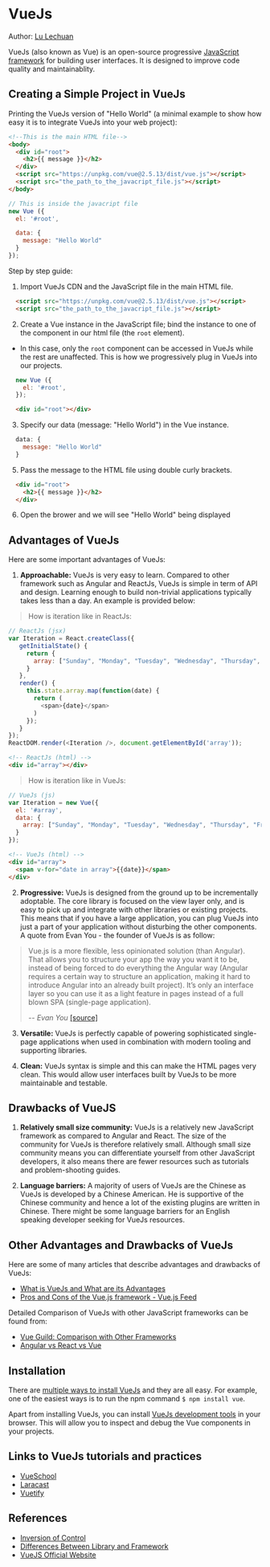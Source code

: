 # VueJs

Author: [Lu Lechuan](https://github.com/LuLechuan)

VueJs (also known as Vue) is an open-source progressive [JavaScript framework](https://en.wikipedia.org/wiki/JavaScript_framework) for building user interfaces. It is designed to improve code quality and maintainablity.

## Creating a Simple Project in VueJs

Printing the VueJs version of "Hello World" (a minimal example to show how easy it is to integrate VueJs into your web project):

```HTML
<!--This is the main HTML file-->
<body>
  <div id="root">
    <h2>{{ message }}</h2>
  </div>
  <script src="https://unpkg.com/vue@2.5.13/dist/vue.js"></script>
  <script src="the_path_to_the_javacript_file.js"></script>
</body>
```

```js
// This is inside the javacript file
new Vue ({
  el: '#root',

  data: {
    message: "Hello World"
  }
});
```

Step by step guide:

1. Import VueJs CDN and the JavaScript file in the main HTML file.
```HTML
  <script src="https://unpkg.com/vue@2.5.13/dist/vue.js"></script>
  <script src="the_path_to_the_javacript_file.js"></script>
```

2. Create a Vue instance in the JavaScript file; bind the instance to one of the component in our html file (the `root` element).
  - In this case, only the `root` component can be accessed in VueJs while the rest are unaffected. This is how we progressively plug in VueJs into our projects.
```js
  new Vue ({
    el: '#root',
  });
```
```HTML
  <div id="root"></div>
```

3. Specify our data (message: "Hello World") in the Vue instance.
```js
  data: {
    message: "Hello World"
  }
```

5. Pass the message to the HTML file using double curly brackets.
```HTML
  <div id="root">
    <h2>{{ message }}</h2>
  </div>
```

6. Open the brower and we will see "Hello World" being displayed

## Advantages of VueJs

Here are some important advantages of VueJs:

1. <b>Approachable:</b>
VueJs is very easy to learn. Compared to other framework such as Angular and ReactJs, VueJs is simple in term of API and design. Learning enough to build non-trivial applications typically takes less than a day. An example is provided below:
> How is iteration like in ReactJs:
>
```js
// ReactJs (jsx)
var Iteration = React.createClass({
   getInitialState() {
     return {
       array: ["Sunday", "Monday", "Tuesday", "Wednesday", "Thursday", "Friday", "Saturday"]
     }
   },
   render() {
     this.state.array.map(function(date) {
       return (
         <span>{date}</span>
       )
     });
   }
});
ReactDOM.render(<Iteration />, document.getElementById('array'));
```
```html
<!-- ReactJs (html) -->
<div id="array"></div>
```
>  How is iteration like in VueJs:
>
```js
// VueJs (js)
var Iteration = new Vue({
  el: '#array',
  data: {
    array: ["Sunday", "Monday", "Tuesday", "Wednesday", "Thursday", "Friday", "Saturday"]
  }
});
```
```html
<!-- VueJs (html) -->
<div id="array">
  <span v-for="date in array">{{date}}</span>
</div>
```

2. <b>Progressive:</b>
VueJs is designed from the ground up to be incrementally adoptable. The core library is focused on the view layer only, and is easy to pick up and integrate with other libraries or existing projects. This means that if you have a large application, you can plug VueJs into just a part of your application without disturbing the other components. A quote from Evan You - the founder of VueJs is as follow:
> Vue.js is a more flexible, less opinionated solution (than Angular). That allows you to structure your app the way you want it to be, instead of being forced to do everything the Angular way (Angular requires a certain way to structure an application, making it hard to introduce Angular into an already built project). It’s only an interface layer so you can use it as a light feature in pages instead of a full blown SPA (single-page application).
>
> -- <cite>Evan You</cite> [[source]](https://www.valuecoders.com/blog/technology-and-apps/vue-js-comparison-angular-react/)

3. <b>Versatile:</b>
VueJs is perfectly capable of powering sophisticated single-page applications when used in combination with modern tooling and supporting libraries.

4. <b>Clean:</b>
VueJs syntax is simple and this can make the HTML pages very clean. This would allow user interfaces built by VueJs to be more maintainable and testable.

## Drawbacks of VueJS

1. <b>Relatively small size community:</b>
VueJs is a relatively new JavaScript framework as compared to Angular and React. The size of the community for VueJs is therefore relatively small. Although small size community means you can differentiate yourself from other JavaScript developers, it also means there are fewer resources such as tutorials and problem-shooting guides.

2. <b>Language barriers:</b>
A majority of users of VueJs are the Chinese as VueJs is developed by a Chinese American. He is supportive of the Chinese community and hence a lot of the existing plugins are written in Chinese. There might be some language barriers for an English speaking developer seeking for VueJs resources.

## Other Advantages and Drawbacks of VueJs
Here are some of many articles that describe advantages and drawbacks of VueJs:
- [What is VueJs and What are its Advantages](https://hackernoon.com/what-is-vue-js-and-what-are-its-advantages-4071b7c7993d)
- [Pros and Cons of the Vue.js framework - Vue.js Feed](https://vuejsfeed.com/blog/pros-and-cons-of-the-vue-js-framework)

Detailed Comparison of VueJs with other JavaScript frameworks can be found from:
- [Vue Guild: Comparison with Other Frameworks](https://vuejs.org/v2/guide/comparison.html)
- [Angular vs React vs Vue](https://medium.com/unicorn-supplies/angular-vs-react-vs-vue-a-2017-comparison-c5c52d620176)

## Installation

There are [multiple ways to install VueJs](https://vuejs.org/v2/guide/installation.html) and they are all easy. For example, one of the easiest ways is to run the npm command `$ npm install vue`.

Apart from installing VueJs, you can install [VueJs development tools](https://github.com/vuejs/vue-devtools#vue-devtools) in your browser. This will allow you to inspect and debug the Vue components in your projects.

## Links to VueJs tutorials and practices

- [VueSchool](https://vuejs.org/)
- [Laracast](https://laracasts.com/series/learn-vue-2-step-by-step)
- [Vuetify](https://vuetifyjs.com/zh-Hans/)

## References

- [Inversion of Control](http://martinfowler.com/bliki/InversionOfControl.html)
- [Differences Between Library and Framework](http://www.c-sharpcorner.com/UploadFile/a85b23/framework-vs-library/)
- [VueJS Official Website](https://vuejs.org/)
